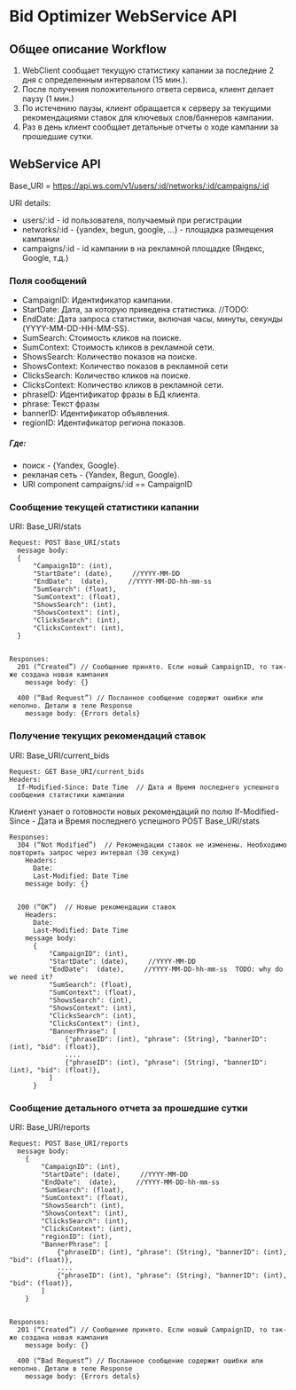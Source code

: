 
# Bid Optimizer WebService API



## Общее описание Workflow

1. WebClient сообщает текущую статистику капании за последние 2 дня с определенным интервалом (15 мин.).
1. После получения положительного ответа сервиса, клиент делает паузу (1 мин.)
1. По истечению паузы, клиент обращается к серверу за текущими рекомендациями ставок для ключевых слов/баннеров кампании.
1. Раз в день клиент сообщает детальные отчеты о ходе кампании за прошедшие сутки.


## WebService API


Base_URI = https://api.ws.com/v1/users/:id/networks/:id/campaigns/:id

URI details:
* users/:id - id пользователя, получаемый при регистрации
* networks/:id - {yandex, begun, google, ...} - площадка размещения кампании
* campaigns/:id - id кампании в на рекламной площадке (Яндекс, Google, т.д.)

### Поля сообщений

* CampaignID: Идентификатор кампании.
* StartDate: Дата, за которую приведена статистика. //TODO: 
* EndDate: Дата запроса статистики, включая часы, минуты, секунды (YYYY-MM-DD-HH-MM-SS).
* SumSearch: Стоимость кликов на поиске.
* SumContext: Стоимость кликов в рекламной сети.
* ShowsSearch: Количество показов на поиске.
* ShowsContext: Количество показов в рекламной сети
* ClicksSearch: Количество кликов на поиске.
* ClicksContext: Количество кликов в рекламной сети.
* phraseID: Идентификатор фразы в БД клиента.
* phrase: Текст фразы
* bannerID: Идентификатор объявления.
* regionID: Идентификатор региона показов.

##### Где:

* поиск -  {Yandex, Google}.
* рекланая сеть -  {Yandex, Begun, Google}.
* URI component campaigns/:id == CampaignID



### Сообщение текущей статистики капании
URI: Base_URI/stats

    Request: POST Base_URI/stats
      message body:
      {
          "CampaignID": (int),
          "StartDate": (date),     //YYYY-MM-DD
          "EndDate":  (date),     //YYYY-MM-DD-hh-mm-ss
          "SumSearch": (float),
          "SumContext": (float),
          "ShowsSearch": (int),
          "ShowsContext": (int),
          "ClicksSearch": (int),
          "ClicksContext": (int),
      }


    Responses:
      201 (“Created”) // Сообщение принято. Если новый CampaignID, то так-же создана новая кампания
        message body: {}

      400 (“Bad Request”) // Посланное сообщение содержит ошибки или неполно. Детали в теле Response
        message body: {Errors detals}



### Получение текущих рекомендаций ставок
URI: Base_URI/current_bids

    Request: GET Base_URI/current_bids
    Headers:
      If-Modified-Since: Date Time  // Дата и Время последнего успешного сообщения статистики кампании

Клиент узнает о готовности новых рекомендаций по полю If-Modified-Since - Дата и Время последнего уcпешного POST Base_URI/stats

    Responses:
      304 (“Not Modified”)  // Рекомендации ставок не изменены. Необходимо повторить запрос через интервал (30 секунд)
        Headers:
          Date:
          Last-Modified: Date Time
        message body: {}


      200 (“OK”)  // Новые рекомендации ставок
        Headers:
          Date:
          Last-Modified: Date Time
        message body:
          {
              "CampaignID": (int),
              "StartDate": (date),     //YYYY-MM-DD
              "EndDate":  (date),     //YYYY-MM-DD-hh-mm-ss  TODO: why do we need it?
              "SumSearch": (float),
              "SumContext": (float),
              "ShowsSearch": (int),
              "ShowsContext": (int),
              "ClicksSearch": (int),
              "ClicksContext": (int),
              "BannerPhrase": [
                  {"phraseID": (int), "phrase": (String), "bannerID": (int), "bid": (float)},
                  ....
                  {"phraseID": (int), "phrase": (String), "bannerID": (int), "bid": (float)},
              ]
          }


### Сообщение детального отчета за прошедшие сутки
URI: Base_URI/reports

    Request: POST Base_URI/reports
      message body:
        {
            "CampaignID": (int),
            "StartDate": (date),     //YYYY-MM-DD
            "EndDate":  (date),     //YYYY-MM-DD-hh-mm-ss
            "SumSearch": (float),
            "SumContext": (float),
            "ShowsSearch": (int),
            "ShowsContext": (int),
            "ClicksSearch": (int),
            "ClicksContext": (int),
            "regionID": (int),
            "BannerPhrase": [
                {"phraseID": (int), "phrase": (String), "bannerID": (int), "bid": (float)},
                ....
                {"phraseID": (int), "phrase": (String), "bannerID": (int), "bid": (float)},
            ]
        }


    Responses:
      201 (“Created”) // Сообщение принято. Если новый CampaignID, то так-же создана новая кампания
        message body: {}

      400 (“Bad Request”) // Посланное сообщение содержит ошибки или неполно. Детали в теле Response
        message body: {Errors detals}




